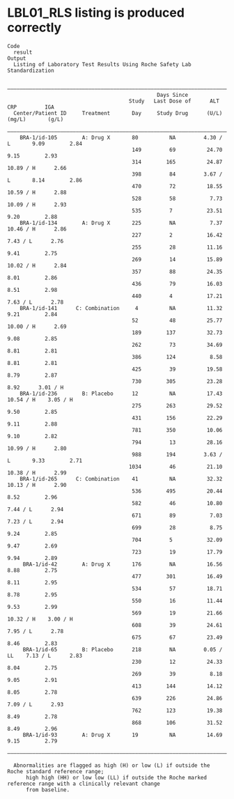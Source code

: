 # LBL01_RLS listing is produced correctly

    Code
      result
    Output
      Listing of Laboratory Test Results Using Roche Safety Lab Standardization
      
      ——————————————————————————————————————————————————————————————————————————————————————————————
                                                    Days Since                                      
                                           Study   Last Dose of      ALT          CRP         IGA   
      Center/Patient ID     Treatment       Day     Study Drug      (U/L)       (mg/L)       (g/L)  
      ——————————————————————————————————————————————————————————————————————————————————————————————
        BRA-1/id-105        A: Drug X       80          NA         4.30 / L       9.09        2.84  
                                            149         69          24.70         9.15        2.93  
                                            314        165          24.87      10.89 / H      2.66  
                                            398         84         3.67 / L       8.14        2.86  
                                            470         72          18.55      10.59 / H      2.88  
                                            528         58           7.73      10.09 / H      2.93  
                                            535         7           23.51         9.20        2.88  
        BRA-1/id-134        A: Drug X       225         NA           7.37      10.46 / H      2.86  
                                            227         2           16.42       7.43 / L      2.76  
                                            255         28          11.16         9.41        2.75  
                                            269         14          15.89      10.02 / H      2.84  
                                            357         88          24.35         8.01        2.86  
                                            436         79          16.03         8.51        2.98  
                                            440         4           17.21       7.63 / L      2.78  
        BRA-1/id-141      C: Combination     4          NA          11.32         9.21        2.84  
                                            52          48          25.77      10.00 / H      2.69  
                                            189        137          32.73         9.08        2.85  
                                            262         73          34.69         8.81        2.81  
                                            386        124           8.58         8.81        2.81  
                                            425         39          19.58         8.79        2.87  
                                            730        305          23.28         8.92      3.01 / H
        BRA-1/id-236        B: Placebo      12          NA          17.43      10.54 / H    3.05 / H
                                            275        263          29.52         9.50        2.85  
                                            431        156          22.29         9.11        2.88  
                                            781        350          10.06         9.10        2.82  
                                            794         13          28.16      10.99 / H      2.80  
                                            988        194         3.63 / L       9.33        2.71  
                                           1034         46          21.10      10.38 / H      2.99  
        BRA-1/id-265      C: Combination    41          NA          32.32      10.13 / H      2.90  
                                            536        495          20.44         8.52        2.96  
                                            582         46          10.80       7.44 / L      2.94  
                                            671         89           7.03       7.23 / L      2.94  
                                            699         28           8.75         9.24        2.85  
                                            704         5           32.09         9.47        2.69  
                                            723         19          17.79         9.94        2.89  
         BRA-1/id-42        A: Drug X       176         NA          16.56         8.88        2.75  
                                            477        301          16.49         8.11        2.95  
                                            534         57          18.71         8.78        2.95  
                                            550         16          11.44         9.53        2.99  
                                            569         19          21.66      10.32 / H    3.00 / H
                                            608         39          24.61       7.95 / L      2.78  
                                            675         67          23.49         8.46        2.83  
         BRA-1/id-65        B: Placebo      218         NA         0.05 / LL    7.13 / L      2.83  
                                            230         12          24.33         8.04        2.75  
                                            269         39           8.18         9.05        2.91  
                                            413        144          14.12         8.05        2.78  
                                            639        226          24.86       7.09 / L      2.93  
                                            762        123          19.38         8.49        2.78  
                                            868        106          31.52         8.49        2.96  
         BRA-1/id-93        A: Drug X       19          NA          14.69         9.15        2.79  
      ——————————————————————————————————————————————————————————————————————————————————————————————
      
      Abnormalities are flagged as high (H) or low (L) if outside the Roche standard reference range;
          high high (HH) or low low (LL) if outside the Roche marked reference range with a clinically relevant change
          from baseline.

